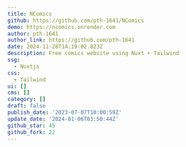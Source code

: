 ```yaml
---
title: NComics
github: https://github.com/pth-1641/NComics
demo: https://ncomics.onrender.com
author: pth-1641
author_link: https://github.com/pth-1641
date: 2024-11-28T14:19:02.823Z
description: Free comics website using Nuxt + Tailwind
ssg:
  - Nuxtjs
css:
  - Tailwind
ui: []
cms: []
category: []
draft: false
publish_date: '2023-07-07T10:00:59Z'
update_date: '2024-01-06T03:50:44Z'
github_star: 45
github_fork: 22
---
```


